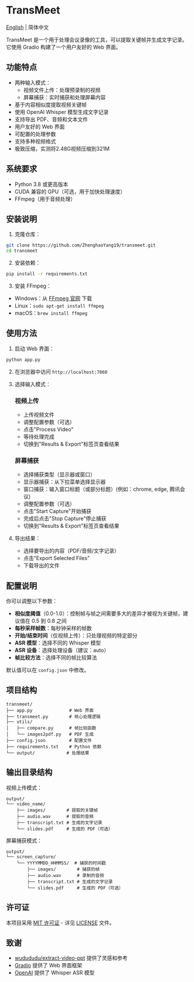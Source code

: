 # TransMeet

[English](README.md) | 简体中文

TransMeet 是一个用于处理会议录像的工具，可以提取关键帧并生成文字记录。它使用 Gradio 构建了一个用户友好的 Web 界面。

## 功能特点

- 两种输入模式：
  - 视频文件上传：处理预录制的视频
  - 屏幕捕获：实时捕获和处理屏幕内容
- 基于内容相似度提取视频关键帧
- 使用 OpenAI Whisper 模型生成文字记录
- 支持导出 PDF、音频和文本文件
- 用户友好的 Web 界面
- 可配置的处理参数
- 支持多种视频格式
- 极致压缩，实测将2.48G视频压缩到321M

## 系统要求

- Python 3.8 或更高版本
- CUDA 兼容的 GPU（可选，用于加快处理速度）
- FFmpeg（用于音频处理）

## 安装说明

1. 克隆仓库：
```bash
git clone https://github.com/ZhenghaoYang19/transmeet.git
cd transmeet
```

2. 安装依赖：
```bash
pip install -r requirements.txt
```

3. 安装 FFmpeg：
- Windows：从 [FFmpeg 官网](https://ffmpeg.org/download.html) 下载
- Linux：`sudo apt-get install ffmpeg`
- macOS：`brew install ffmpeg`

## 使用方法

1. 启动 Web 界面：
```bash
python app.py
```

2. 在浏览器中访问 `http://localhost:7860`

3. 选择输入模式：

   ### 视频上传
   - 上传视频文件
   - 调整配置参数（可选）
   - 点击"Process Video"
   - 等待处理完成
   - 切换到"Results & Export"标签页查看结果

   ### 屏幕捕获
   - 选择捕获类型（显示器或窗口）
   - 显示器捕获：从下拉菜单选择显示器
   - 窗口捕获：输入窗口标题（或部分标题）(例如：chrome, edge, 腾讯会议)
   - 调整配置参数（可选）
   - 点击"Start Capture"开始捕获
   - 完成后点击"Stop Capture"停止捕获
   - 切换到"Results & Export"标签页查看结果

4. 导出结果：
   - 选择要导出的内容（PDF/音频/文字记录）
   - 点击"Export Selected Files"
   - 下载导出的文件

## 配置说明

你可以调整以下参数：

- **相似度阈值**（0.0-1.0）：控制帧与帧之间需要多大的差异才被视为关键帧，建议值在 0.5 到 0.8 之间
- **每秒采样帧数**：每秒钟采样的帧数
- **开始/结束时间**（仅视频上传）：只处理视频的特定部分
- **ASR 模型**：选择不同的 Whisper 模型
- **ASR 设备**：选择处理设备（建议：auto）
- **帧比较方法**：选择不同的帧比较算法

默认值可以在 `config.json` 中修改。

## 项目结构

```
transmeet/
├── app.py              # Web 界面
├── transmeet.py        # 核心处理逻辑
├── utils/
│   ├── compare.py      # 帧比较函数
│   └── images2pdf.py   # PDF 生成
├── config.json         # 配置文件
├── requirements.txt    # Python 依赖
└── output/            # 处理结果
```

## 输出目录结构

视频上传模式：
```
output/
└── video_name/
    ├── images/        # 提取的关键帧
    ├── audio.wav      # 提取的音频
    ├── transcript.txt # 生成的文字记录
    └── slides.pdf     # 生成的 PDF（可选）
```

屏幕捕获模式：
```
output/
└── screen_capture/
    └── YYYYMMDD_HHMMSS/  # 捕获的时间戳
        ├── images/        # 捕获的帧
        ├── audio.wav      # 录制的音频
        ├── transcript.txt # 生成的文字记录
        └── slides.pdf     # 生成的 PDF（可选）
```

## 许可证

本项目采用 [MIT 许可证](LICENSE) - 详见 [LICENSE](LICENSE) 文件。

## 致谢

- [wudududu/extract-video-ppt](https://github.com/wudududu/extract-video-ppt/tree/master) 提供了灵感和参考
- [Gradio](https://www.gradio.app/) 提供了 Web 界面框架
- [OpenAI](https://openai.com/) 提供了 Whisper ASR 模型 